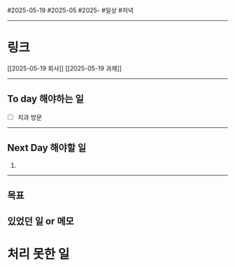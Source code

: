 #2025-05-19 #2025-05 #2025-
#일상 #저녁 

-------
# 링크
[[2025-05-19 회사]]
[[2025-05-19 과제]]

---
## To day 해야하는 일
- [ ] 치과 방문

---
## Next Day 해야할 일
1. 

---

## 목표


## 있었던 일  or 메모


# 처리 못한 일